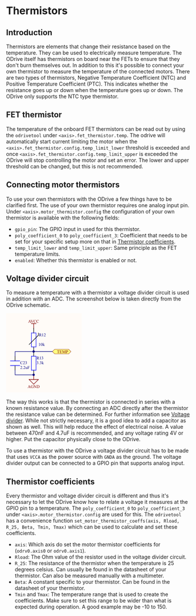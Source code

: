 # Thermistors

## Introduction
Thermistors are elements that change their resistance based on the temperature. They can be used to electrically measure temperature. The ODrive itself has thermistors on board near the FETs to ensure that they don't burn themselves out. In addition to this it's possible to connect your own thermistor to measure the temperature of the connected motors. There are two types of thermistors, Negative Temperature Coefficient (NTC) and Positive Temperature Coefficient (PTC). This indicates whether the resistance goes up or down when the temperature goes up or down. The ODrive only supports the NTC type thermistor.

## FET thermistor
The temperature of the onboard FET thermistors can be read out by using the `odrivetool` under `<axis>.fet_thermistor.temp`. The odrive will automatically start current limiting the motor when the `<axis>.fet_thermistor.config.temp_limit_lower` threshold is exceeded and once `<axis>.fet_thermistor.config.temp_limit_upper` is exceeded the ODrive will stop controlling the motor and set an error. The lower and upper threshold can be changed, but this is not recommended.

## Connecting motor thermistors

To use your own thermistors with the ODrive a few things have to be clarified first. The use of your own thermistor requires one analog input pin. Under `<axis>.motor_thermistor.config` the configuration of your own thermistor is available with the following fields:

* `gpio_pin`: The GPIO input in used for this thermistor.
* `poly_coefficient_0` to `poly_coefficient_3`: Coefficient that needs to be set for your specific setup more on that in [Thermistor coefficients](#thermistor-coefficients).
* `temp_limit_lower` and `temp_limit_upper`: Same principle as the FET temperature limits.
* `enabled`: Whether this thermistor is enabled or not.

## Voltage divider circuit
To measure a temperature with a thermistor a voltage divider circuit is used in addition with an ADC. The screenshot below is taken directly from the ODrive schematic.

![Launch Configurations](screenshots/thermistor-voltage-divider.png "Thermistor voltage divider")

The way this works is that the thermistor is connected in series with a known resistance value. By connecting an ADC directly after the thermistor the resistance value can be determined. For further information see [Voltage divider](https://en.wikipedia.org/wiki/Voltage_divider). While not strictly necessary, it is a good idea to add a capacitor as shown as well. This will help reduce the effect of electrical noise. A value between 470nF and 4.7uF is recommended, and any voltage rating 4V or higher. Put the capacitor physically close to the ODrive.

To use a thermistor with the ODrive a voltage divider circuit has to be made that uses `VCCA` as the power source with `GNDA` as the ground. The voltage divider output can be connected to a GPIO pin that supports analog input.

## Thermistor coefficients
Every thermistor and voltage divider circuit is different and thus it's necessary to let the ODrive know how to relate a voltage it measures at the GPIO pin to a temperature. The `poly_coefficient_0` to `poly_coefficient_3` under `<axis>.motor_thermistor.config` are used for this. The `odrivetool` has a convenience function `set_motor_thermistor_coeffs(axis, Rload, R_25, Beta, Tmin, Tmax)` which can be used to calculate and set these coefficients.

* `axis`: Which axis do set the motor thermistor coefficients for (`odrv0.axis0` or `odrv0.axis1`).
* `Rload`: The Ohm value of the resistor used in the voltage divider circuit. 
* `R_25`: The resistance of the thermistor when the temperature is 25 degrees celsius. Can usually be found in the datasheet of your thermistor. Can also be measured manually with a multimeter.
* `Beta`: A constant specific to your thermistor. Can be found in the datasheet of your thermistor.
* `Tmin` and `Tmax`: The temperature range that is used to create the coefficients. Make sure to set this range to be wider than what is expected during operation. A good example may be -10 to 150.

